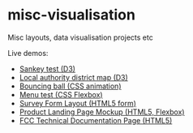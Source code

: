 # misc-visualisation
Misc layouts, data visualisation projects etc

Live demos:

* [Sankey test (D3)](https://codepen.io/jsanderson/full/yjZdpG/)
* [Local authority district map (D3)](https://codepen.io/jsanderson/pen/qYJaqL)
* [Bouncing ball (CSS animation)](https://codepen.io/jsanderson/full/bKdwxN/)
* [Menu test (CSS Flexbox)](https://codepen.io/jsanderson/full/JZYdGZ/)
* [Survey Form Layout (HTML5 form)](https://codepen.io/jsanderson/full/RJroBm/)
* [Product Landing Page Mockup (HTML5, Flexbox)](https://codepen.io/jsanderson/full/zaBeao/)
* [FCC Technical Documentation Page (HTML5)](https://codepen.io/jsanderson/full/wXzNEQ/)
